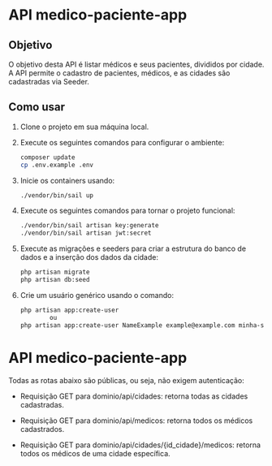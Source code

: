 # API medico-paciente-app

## Objetivo

O objetivo desta API é listar médicos e seus pacientes, divididos por cidade. A API permite o cadastro de pacientes, médicos, e as cidades são cadastradas via Seeder.

## Como usar

1. Clone o projeto em sua máquina local.

2. Execute os seguintes comandos para configurar o ambiente:

   ```bash
   composer update
   cp .env.example .env


3. Inicie os containers usando:

    ```bash
    ./vendor/bin/sail up


4. Execute os seguintes comandos para tornar o projeto funcional:

    ```bash
    ./vendor/bin/sail artisan key:generate
    ./vendor/bin/sail artisan jwt:secret

5. Execute as migrações e seeders para criar a estrutura do banco de dados e a inserção dos dados da cidade:

    ```bash
    php artisan migrate
    php artisan db:seed

6. Crie um usuário genérico usando o comando:

    ```bash
    php artisan app:create-user
            ou
    php artisan app:create-user NameExample example@example.com minha-senha //Para atribuir usuário,email e senha específicos


# API medico-paciente-app
Todas as rotas abaixo são públicas, ou seja, não exigem autenticação:

- Requisição GET para dominio/api/cidades: retorna todas as cidades cadastradas.

- Requisição GET para dominio/api/medicos: retorna todos os médicos cadastrados.

- Requisição GET para dominio/api/cidades/{id_cidade}/medicos: retorna todos os médicos de uma cidade específica.
